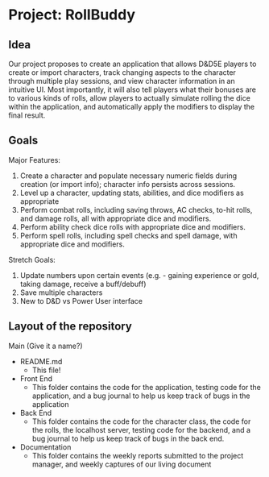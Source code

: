 # Project: RollBuddy


## Idea

Our project proposes to create an application that allows D&D5E players to create or import characters, track changing aspects to the character through multiple play sessions, and view character information in an intuitive UI. Most importantly, it will also tell players what their bonuses are to various kinds of rolls, allow players to actually simulate rolling the dice within the application, and automatically apply the modifiers to display the final result.


## Goals

Major Features:



1. Create a character and populate necessary numeric fields during creation (or import info); character info persists across sessions.
2. Level up a character, updating stats, abilities, and dice modifiers as appropriate
3. Perform combat rolls, including saving throws, AC checks, to-hit rolls, and damage rolls, all with appropriate dice and modifiers.
4. Perform ability check dice rolls with appropriate dice and modifiers.
5. Perform spell rolls, including spell checks and spell damage, with appropriate dice and modifiers.

Stretch Goals:



1. Update numbers upon certain events (e.g. - gaining experience or gold, taking damage, receive a buff/debuff)
2. Save multiple characters
3. New to D&D vs Power User interface


## Layout of the repository 



Main (Give it a name?)
* README.md
    * This file!
* Front End
    * This folder contains the code for the application, testing code for the application, and a bug journal to help us keep track of bugs in the application
* Back End
    * This folder contains the code for the character class, the code for the rolls, the localhost server, testing code for the backend, and a bug journal to help us keep track of bugs in the back end.
* Documentation
    * This folder contains the weekly reports submitted to the project manager, and weekly captures of our living document
